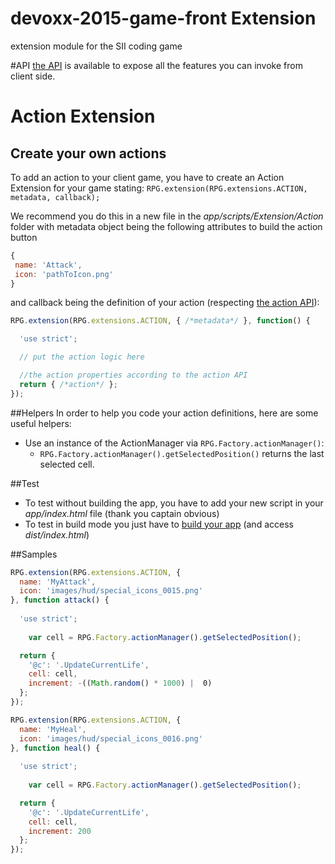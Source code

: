 # devoxx-2015-game-front Extension
extension module for the SII coding game

#API
[the API](http://game.api.devoxx.sii.fr/#!/public/) is available to expose all the features you can invoke from client side.

# Action Extension
## Create your own actions
To add an action to your client game, you have to create an Action Extension for your game stating: 
`RPG.extension(RPG.extensions.ACTION, metadata, callback);`

We recommend you do this in a new file in the *app/scripts/Extension/Action* folder
with metadata object being the following attributes  to build the action button
```javascript
{
 name: 'Attack',
 icon: 'pathToIcon.png'
}
```

and callback being the definition of your action (respecting [the action API](http://game.api.devoxx.sii.fr/#!/public/topic_game_action_post)): 

```javascript
RPG.extension(RPG.extensions.ACTION, { /*metadata*/ }, function() {

  'use strict';

  // put the action logic here

  //the action properties according to the action API
  return { /*action*/ };
});
```

##Helpers
In order to help you code your action definitions, here are some useful helpers: 
- Use an instance of the ActionManager via `RPG.Factory.actionManager()`: 
  - `RPG.Factory.actionManager().getSelectedPosition()` returns the last selected cell.

##Test
- To test without building the app, you have to add your new script in your *app/index.html* file (thank you captain obvious)
- To test in build mode you just have to [build your app](https://github.com/groupe-sii/devoxx-2015-game-front#build-your-code-locally) (and access *dist/index.html*)

##Samples
```javascript
RPG.extension(RPG.extensions.ACTION, {
  name: 'MyAttack',
  icon: 'images/hud/special_icons_0015.png'
}, function attack() {
  
  'use strict';
  
	var cell = RPG.Factory.actionManager().getSelectedPosition();

  return {
    '@c': '.UpdateCurrentLife',
    cell: cell,
    increment: -((Math.random() * 1000) |  0)
  };
});

RPG.extension(RPG.extensions.ACTION, {
  name: 'MyHeal',
  icon: 'images/hud/special_icons_0016.png'
}, function heal() {
  
  'use strict';
  
	var cell = RPG.Factory.actionManager().getSelectedPosition();

  return {
    '@c': '.UpdateCurrentLife',
    cell: cell,
    increment: 200
  };
});
```